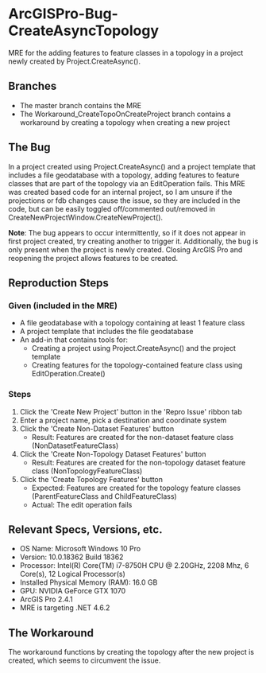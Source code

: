# ArcGISPro-Bug-CreateAsyncTopology
MRE for the adding features to feature classes in a topology in a project newly created by Project.CreateAsync().

## Branches
 - The master branch contains the MRE
 - The Workaround_CreateTopoOnCreateProject branch contains a workaround by creating a topology when creating a new project
 
## The Bug
In a project created using Project.CreateAsync() and a project template that includes a file geodatabase with a topology, adding features to feature classes that are part of the topology via an EditOperation fails. This MRE was created based code for an internal project, so I am unsure if the projections or fdb changes cause the issue, so they are included in the code, but can be easily toggled off/commented out/removed in CreateNewProjectWindow.CreateNewProject().

**Note**: The bug appears to occur intermittently, so if it does not appear in first project created, try creating another to trigger it. Additionally, the bug is only present when the project is newly created. Closing ArcGIS Pro and reopening the project allows features to be created.

## Reproduction Steps
### Given (included in the MRE)
 - A file geodatabase with a topology containing at least 1 feature class
 - A project template that includes the file geodatabase
 - An add-in that contains tools for: 
   - Creating a project using Project.CreateAsync() and the project template
   - Creating features for the topology-contained feature class using EditOperation.Create()

### Steps
1. Click the 'Create New Project' button in the 'Repro Issue' ribbon tab
1. Enter a project name, pick a destination and coordinate system
1. Click the 'Create Non-Dataset Features' button
   - Result: Features are created for the non-dataset feature class (NonDatasetFeatureClass)
1. Click the 'Create Non-Topology Dataset Features' button
   - Result: Features are created for the non-topology dataset feature class (NonTopologyFeatureClass)
1. Click the 'Create Topology Features' button
   - Expected: Features are created for the topology feature classes (ParentFeatureClass and ChildFeatureClass)
   - Actual: The edit operation fails

## Relevant Specs, Versions, etc.
 - OS Name: Microsoft Windows 10 Pro
 - Version: 10.0.18362 Build 18362
 - Processor: Intel(R) Core(TM) i7-8750H CPU @ 2.20GHz, 2208 Mhz, 6 Core(s), 12 Logical Processor(s)
 - Installed Physical Memory (RAM): 16.0 GB
 - GPU: NVIDIA GeForce GTX 1070
 - ArcGIS Pro 2.4.1
 - MRE is targeting .NET 4.6.2

## The Workaround
The workaround functions by creating the topology after the new project is created, which seems to circumvent the issue.